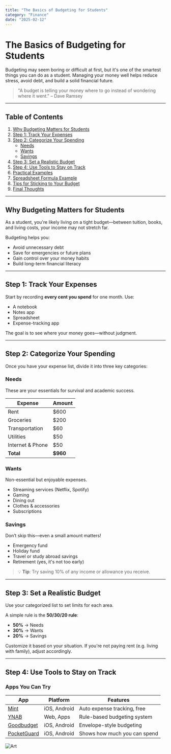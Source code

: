 ```yaml
---
title: "The Basics of Budgeting for Students"
category: "Finance"
date: "2025-02-12"
---
```


# The Basics of Budgeting for Students

Budgeting may seem boring or difficult at first, but it's one of the smartest things you can do as a student. Managing your money well helps reduce stress, avoid debt, and build a solid financial future.

> "A budget is telling your money where to go instead of wondering where it went." – Dave Ramsey

---

## Table of Contents

1. [Why Budgeting Matters for Students](#why-budgeting-matters-for-students)
2. [Step 1: Track Your Expenses](#step-1-track-your-expenses)
3. [Step 2: Categorize Your Spending](#step-2-categorize-your-spending)
   - [Needs](#needs)
   - [Wants](#wants)
   - [Savings](#savings)
4. [Step 3: Set a Realistic Budget](#step-3-set-a-realistic-budget)
5. [Step 4: Use Tools to Stay on Track](#step-4-use-tools-to-stay-on-track)
6. [Practical Examples](#practical-examples)
7. [Spreadsheet Formula Example](#spreadsheet-formula-example)
8. [Tips for Sticking to Your Budget](#tips-for-sticking-to-your-budget)
9. [Final Thoughts](#final-thoughts)

---

## Why Budgeting Matters for Students

As a student, you're likely living on a tight budget—between tuition, books, and living costs, your income may not stretch far.

Budgeting helps you:

- Avoid unnecessary debt
- Save for emergencies or future plans
- Gain control over your money habits
- Build long-term financial literacy

---

## Step 1: Track Your Expenses

Start by recording **every cent you spend** for one month. Use:

- A notebook
- Notes app
- Spreadsheet
- Expense-tracking app

The goal is to see where your money goes—without judgment.

---

## Step 2: Categorize Your Spending

Once you have your expense list, divide it into three key categories:

### Needs

These are your essentials for survival and academic success.

| Expense          | Amount   |
| ---------------- | -------- |
| Rent             | $600     |
| Groceries        | $200     |
| Transportation   | $60      |
| Utilities        | $50      |
| Internet & Phone | $50      |
| **Total**        | **$960** |

### Wants

Non-essential but enjoyable expenses.

- Streaming services (Netflix, Spotify)
- Gaming
- Dining out
- Clothes & accessories
- Subscriptions

### Savings

Don’t skip this—even a small amount matters!

- Emergency fund
- Holiday fund
- Travel or study abroad savings
- Retirement (yes, it's not too early)

> 💡 **Tip**: Try saving 10% of any income or allowance you receive.

---

## Step 3: Set a Realistic Budget

Use your categorized list to set limits for each area.

A simple rule is the **50/30/20 rule**:

- **50%** → Needs
- **30%** → Wants
- **20%** → Savings

Customize it based on your situation. If you're not paying rent (e.g. living with family), adjust accordingly.

---

## Step 4: Use Tools to Stay on Track

### Apps You Can Try

| App                                       | Platform     | Features                     |
| ----------------------------------------- | ------------ | ---------------------------- |
| [Mint](https://mint.intuit.com)           | iOS, Android | Auto expense tracking, free  |
| [YNAB](https://www.youneedabudget.com/)   | Web, Apps    | Rule-based budgeting system  |
| [Goodbudget](https://www.goodbudget.com/) | iOS, Android | Envelope-style budgeting     |
| [PocketGuard](https://pocketguard.com)    | iOS, Android | Shows how much you can spend |

![Art](/globe.svg)
